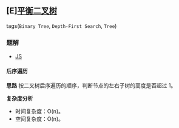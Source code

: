 ## [E][平衡二叉树](https://leetcode-cn.com/problems/balanced-binary-tree/)
tags(`Binary Tree`, `Depth-First Search`, `Tree`)

### 题解
+ [JS](../../codes/js/problems/128/110.js)

#### 后序遍历
**思路**
按二叉树后序遍历的顺序，判断节点的左右子树的高度是否超过 1。

**复杂度分析**
+ 时间复杂度：O(n)。
+ 空间复杂度：O(n)。